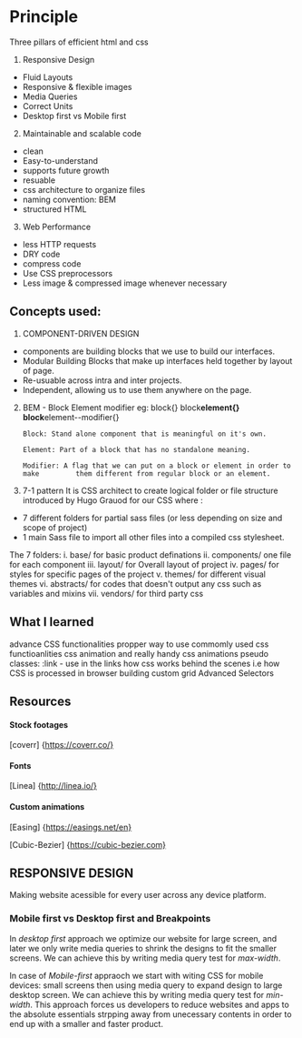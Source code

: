 # Principle

Three pillars of efficient html and css

1.  Responsive Design

- Fluid Layouts
- Responsive & flexible images
- Media Queries
- Correct Units
- Desktop first vs Mobile first

2.  Maintainable and scalable code

- clean
- Easy-to-understand
- supports future growth
- resuable
- css architecture to organize files
- naming convention: BEM
- structured HTML

3.  Web Performance

- less HTTP requests
- DRY code
- compress code
- Use CSS preprocessors
- Less image & compressed image whenever necessary

## Concepts used:

1. COMPONENT-DRIVEN DESIGN

- components are building blocks that we use to build our interfaces.
- Modular Building Blocks that make up interfaces held together by layout of page.
- Re-usuable across intra and inter projects.
- Independent, allowing us to use them anywhere on the page.

2.  BEM - Block Element modifier
    eg:
    block{}
    block**element{}
    block**element--modifier{}

        Block: Stand alone component that is meaningful on it's own.

        Element: Part of a block that has no standalone meaning.

        Modifier: A flag that we can put on a block or element in order to make         them different from regular block or an element.

3.  7-1 pattern
    It is CSS architect to create logical folder or file structure introduced by Hugo Grauod for our CSS where :

- 7 different folders for partial sass files (or less depending on size and scope of project)
- 1 main Sass file to import all other files into a compiled css stylesheet.

The 7 folders:
i. base/
for basic product definations
ii. components/
one file for each component
iii. layout/
for Overall layout of project
iv. pages/
for styles for specific pages of the project
v. themes/
for different visual themes
vi. abstracts/
for codes that doesn't output any css such as variables and mixins
vii. vendors/
for third party css

## What I learned

advance CSS functionalities
propper way to use commomly used css functioanlities
css animation and really handy css animations
pseudo classes:
:link - use in the links
how css works behind the scenes i.e how CSS is processed in browser
building custom grid
Advanced Selectors

## Resources

#### Stock footages

[coverr] {https://coverr.co/}

#### Fonts

[Linea] {http://linea.io/}

#### Custom animations

[Easing] {https://easings.net/en}

[Cubic-Bezier] {https://cubic-bezier.com}

## RESPONSIVE DESIGN

Making website acessible for every user across any device platform.

### Mobile first vs Desktop first and Breakpoints

In _desktop first_ approach we optimize our website for large screen, and later we only write media queries to shrink the designs to fit the smaller screens. We can achieve this by writing media query test for _max-width_.

In case of _Mobile-first_ appraoch we start with witing CSS for mobile devices: small screens then using media query to expand design to large desktop screen. We can achieve this by writing media query test for _min-width_. This approach forces us developers to reduce websites and apps to the absolute essentials strpping away from unecessary contents in order to end up with a smaller and faster product.
